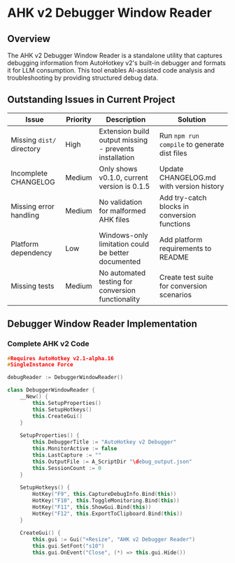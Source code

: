 # AHK v2 Debugger Window Reader

## Overview

The AHK v2 Debugger Window Reader is a standalone utility that captures debugging information from AutoHotkey v2's built-in debugger and formats it for LLM consumption. This tool enables AI-assisted code analysis and troubleshooting by providing structured debug data.

## Outstanding Issues in Current Project

| Issue | Priority | Description | Solution |
|-------|----------|-------------|----------|
| Missing `dist/` directory | High | Extension build output missing - prevents installation | Run `npm run compile` to generate dist files |
| Incomplete CHANGELOG | Medium | Only shows v0.1.0, current version is 0.1.5 | Update CHANGELOG.md with version history |
| Missing error handling | Medium | No validation for malformed AHK files | Add try-catch blocks in conversion functions |
| Platform dependency | Low | Windows-only limitation could be better documented | Add platform requirements to README |
| Missing tests | Medium | No automated testing for conversion functionality | Create test suite for conversion scenarios |

## Debugger Window Reader Implementation

### Complete AHK v2 Code

```cpp
#Requires AutoHotkey v2.1-alpha.16
#SingleInstance Force

debugReader := DebuggerWindowReader()

class DebuggerWindowReader {
    __New() {
        this.SetupProperties()
        this.SetupHotkeys()
        this.CreateGui()
    }
    
    SetupProperties() {
        this.DebuggerTitle := "AutoHotkey v2 Debugger"
        this.MonitorActive := false
        this.LastCapture := ""
        this.OutputFile := A_ScriptDir "\debug_output.json"
        this.SessionCount := 0
    }
    
    SetupHotkeys() {
        HotKey("F9", this.CaptureDebugInfo.Bind(this))
        HotKey("F10", this.ToggleMonitoring.Bind(this))
        HotKey("F11", this.ShowGui.Bind(this))
        HotKey("F12", this.ExportToClipboard.Bind(this))
    }
    
    CreateGui() {
        this.gui := Gui("+Resize", "AHK v2 Debugger Reader")
        this.gui.SetFont("s10")
        this.gui.OnEvent("Close", (*) => this.gui.Hide())

